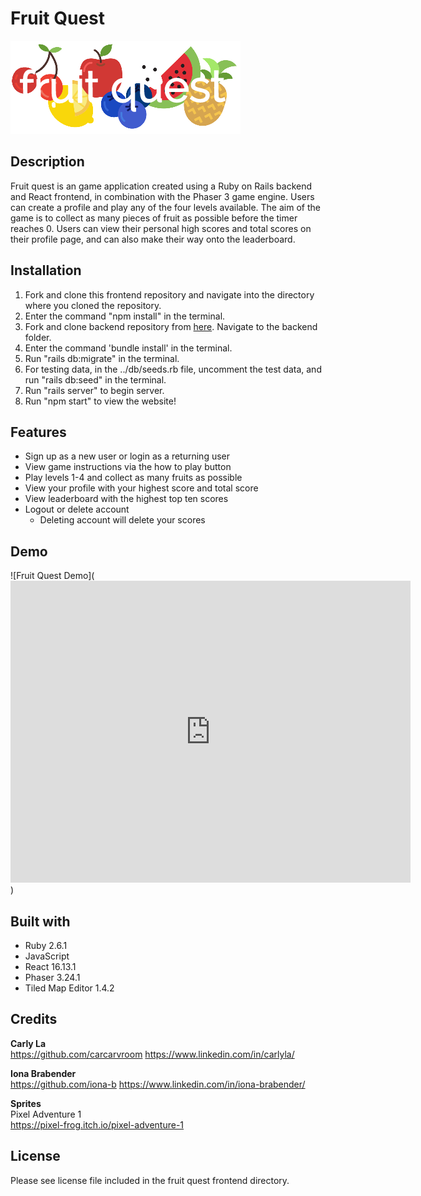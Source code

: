 
# Fruit Quest 

![fruit quest logo](./src/fruit-quest-logo.png)

## Description

Fruit quest is an game application created using a Ruby on Rails backend and React frontend, in combination with the Phaser 3 game engine. Users can create a profile and play any of the four levels available. The aim of the game is to collect as many pieces of fruit as possible before the timer reaches 0. Users can view their personal high scores and total scores on their profile page, and can also make their way onto the leaderboard. 

## Installation
1. Fork and clone this frontend repository and navigate into the directory where you cloned the repository.
2. Enter the command "npm install" in the terminal.
3. Fork and clone backend repository from [here](https://github.com/iona-b/mod-4-project-backend). Navigate to the backend folder.
4. Enter the command 'bundle install' in the terminal.
5. Run "rails db:migrate" in the terminal.
6. For testing data, in the ../db/seeds.rb file, uncomment the test data, and run "rails db:seed" in the terminal.
7. Run "rails server" to begin server.
8. Run "npm start" to view the website!

## Features
* Sign up as a new user or login as a returning user
* View game instructions via the how to play button 
* Play levels 1-4 and collect as many fruits as possible
* View your profile with your highest score and total score
* View leaderboard with the highest top ten scores
* Logout or delete account
    * Deleting account will delete your scores

## Demo

![Fruit Quest Demo](<iframe src='https://gfycat.com/ifr/RegalOnlyHumpbackwhale' frameborder='0' scrolling='no' allowfullscreen width='640' height='483'></iframe>)

## Built with
* Ruby 2.6.1
* JavaScript
* React 16.13.1
* Phaser 3.24.1
* Tiled Map Editor 1.4.2

## Credits

**Carly La**<br>
https://github.com/carcarvroom
https://www.linkedin.com/in/carlyla/

**Iona Brabender**<br>
https://github.com/iona-b
https://www.linkedin.com/in/iona-brabender/

**Sprites**<br>
Pixel Adventure 1<br>
https://pixel-frog.itch.io/pixel-adventure-1

## License

Please see license file included in the fruit quest frontend directory.